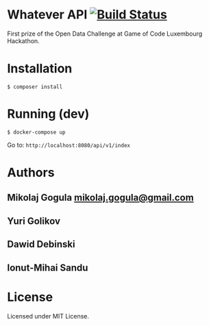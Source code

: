 # Whatever API [![Build Status](https://travis-ci.com/gogus/hackathon.svg?token=aZFnXTyVrAijqxxMAS3r&branch=master)](https://travis-ci.com/gogus/hackathon)

First prize of the Open Data Challenge at Game of Code Luxembourg Hackathon.

# Installation

```
$ composer install
```

# Running (dev)

```
$ docker-compose up
```

Go to: `http://localhost:8080/api/v1/index`

# Authors

## Mikolaj Gogula <mikolaj.gogula@gmail.com>
## Yuri Golikov
## Dawid Debinski
## Ionut-Mihai Sandu

# License

Licensed under MIT License.
